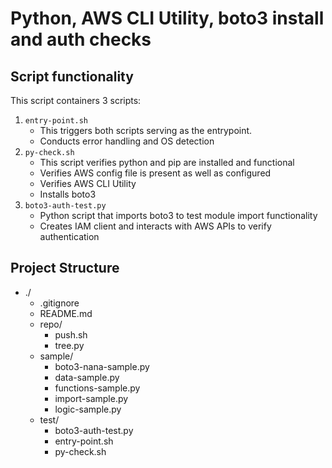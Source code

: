 # Python, AWS CLI Utility, boto3 install and auth checks

## Script functionality 

This script containers 3 scripts:
1) ```entry-point.sh``` 
    - This triggers both scripts serving as the entrypoint.
    - Conducts error handling and OS detection 
2) ```py-check.sh```
    - This script verifies python and pip are installed and functional 
    - Verifies AWS config file is present as well as configured 
    - Verifies AWS CLI Utility 
    - Installs boto3
3) ```boto3-auth-test.py```
    - Python script that imports boto3 to test module import functionality 
    - Creates IAM client and interacts with AWS APIs to verify authentication 


## Project Structure

- ./
    - .gitignore
    - README.md
    - repo/
        - push.sh
        - tree.py
    - sample/
        - boto3-nana-sample.py
        - data-sample.py
        - functions-sample.py
        - import-sample.py
        - logic-sample.py
    - test/
        - boto3-auth-test.py
        - entry-point.sh
        - py-check.sh
